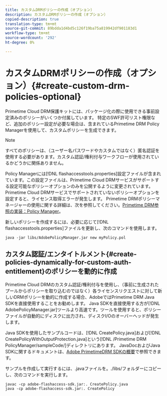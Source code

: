 ```yaml
---
title: カスタムDRMポリシーの作成（オプション）
description: カスタムDRMポリシーの作成（オプション）
copied-description: true
translation-type: tm+mt
source-git-commit: 89bdda1d4bd5c126f19ba75a819942df901183d1
workflow-type: tm+mt
source-wordcount: '292'
ht-degree: 0%

---
```



# カスタムDRMポリシーの作成（オプション）{#create-custom-drm-policies-optional}

Primetime Cloud DRM保護キットには、パッケージ化の際に使用できる事前設定済みのポリシーがいくつか付属しています。 特定のSWF許可リスト権限など、追加のポリシー設定が必要な場合は、含まれているPrimetime DRM Policy Managerを使用して、カスタムポリシーを生成できます。

>[!NOTE]
>
>すべてのポリシーは、（ユーザー名パスワードやカスタムではなく）匿名認証を使用する必要があります。カスタム認証/権利付与ワークフローが使用されているかどうかに関係ありません。

Policy Managerには[!DNL flashaccesstools.properties]設定ファイルが含まれています。この設定ファイルは、Primetime Cloud DRMサービスがサポートする設定可能なポリシーオプションのみを公開するように変更されています。 Primetime Cloud DRMサービスでサポートされていないポリシーオプションを設定すると、ライセンス取得エラーが発生します。 Primetime DRMポリシーマネージャーの使用に関する詳細は、次を参照してください。[Primetime DRM参照の実装：Policy Manager](https://help.adobe.com/en_US/primetime/drm/5.3/reference_implementations/index.html#concept-DRM_Policy_Manager)。

新しいポリシーを作成するには、必要に応じて[!DNL flashaccesstools.properties]ファイルを更新し、次のコマンドを使用します。

```
java -jar libs/AdobePolicyManager.jar new myPolicy.pol
```

## カスタム認証/エンタイトルメント{#create-policies-dynamically-for-custom-auth-entitlement}のポリシーを動的に作成

Primetime Cloud DRMのカスタム認証/権利付与を使用し、（事前に生成されたプールからポリシーを取り込むのではなく）各ライセンスリクエストに対して新しいDRMポリシーを動的に作成する場合、AdobeではPrimetime DRM Java SDKを直接使用することをお勧めします。 Java SDKを直接使用する方が[!DNL AdobePolicyManager.jar]ツールより高速です。ツールを使用すると、ポリシーファイルが自動的にディスクに出力され、ディスクI/Oのオーバーヘッドが発生します。

Java SDKを使用したサンプルコードは、[!DNL CreatePolicy.java]および[!DNL CreatePolicyWithOutputProtection.java]という[!DNL /Primetime DRM PolicyManager/sampleCode/]ディレクトリにあります。 JavaDocおよびJava SDKに関するドキュメントは、[Adobe PrimetimeDRM SDKの概要](../../../digital-rights-management/drm-sdk-overview/overview.md)で参照できます。

サンプルを作成して実行するには、.javaファイルを。./libs/フォルダーにコピーし、次のコマンドを実行します。

```
javac -cp adobe-flashaccess-sdk.jar:. CreatePolicy.java
java -cp adobe-flashaccess-sdk.jar:. CreatePolicy
```
